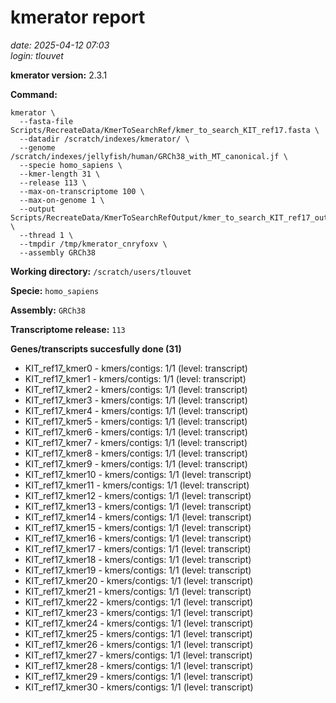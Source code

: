 # kmerator report
*date: 2025-04-12 07:03*  
*login: tlouvet*

**kmerator version:** 2.3.1

**Command:**

```
kmerator \
  --fasta-file Scripts/RecreateData/KmerToSearchRef/kmer_to_search_KIT_ref17.fasta \
  --datadir /scratch/indexes/kmerator/ \
  --genome /scratch/indexes/jellyfish/human/GRCh38_with_MT_canonical.jf \
  --specie homo_sapiens \
  --kmer-length 31 \
  --release 113 \
  --max-on-transcriptome 100 \
  --max-on-genome 1 \
  --output Scripts/RecreateData/KmerToSearchRefOutput/kmer_to_search_KIT_ref17_output \
  --thread 1 \
  --tmpdir /tmp/kmerator_cnryfoxv \
  --assembly GRCh38
```

**Working directory:** `/scratch/users/tlouvet`

**Specie:** `homo_sapiens`

**Assembly:** `GRCh38`

**Transcriptome release:** `113`

**Genes/transcripts succesfully done (31)**

- KIT_ref17_kmer0 - kmers/contigs: 1/1 (level: transcript)
- KIT_ref17_kmer1 - kmers/contigs: 1/1 (level: transcript)
- KIT_ref17_kmer2 - kmers/contigs: 1/1 (level: transcript)
- KIT_ref17_kmer3 - kmers/contigs: 1/1 (level: transcript)
- KIT_ref17_kmer4 - kmers/contigs: 1/1 (level: transcript)
- KIT_ref17_kmer5 - kmers/contigs: 1/1 (level: transcript)
- KIT_ref17_kmer6 - kmers/contigs: 1/1 (level: transcript)
- KIT_ref17_kmer7 - kmers/contigs: 1/1 (level: transcript)
- KIT_ref17_kmer8 - kmers/contigs: 1/1 (level: transcript)
- KIT_ref17_kmer9 - kmers/contigs: 1/1 (level: transcript)
- KIT_ref17_kmer10 - kmers/contigs: 1/1 (level: transcript)
- KIT_ref17_kmer11 - kmers/contigs: 1/1 (level: transcript)
- KIT_ref17_kmer12 - kmers/contigs: 1/1 (level: transcript)
- KIT_ref17_kmer13 - kmers/contigs: 1/1 (level: transcript)
- KIT_ref17_kmer14 - kmers/contigs: 1/1 (level: transcript)
- KIT_ref17_kmer15 - kmers/contigs: 1/1 (level: transcript)
- KIT_ref17_kmer16 - kmers/contigs: 1/1 (level: transcript)
- KIT_ref17_kmer17 - kmers/contigs: 1/1 (level: transcript)
- KIT_ref17_kmer18 - kmers/contigs: 1/1 (level: transcript)
- KIT_ref17_kmer19 - kmers/contigs: 1/1 (level: transcript)
- KIT_ref17_kmer20 - kmers/contigs: 1/1 (level: transcript)
- KIT_ref17_kmer21 - kmers/contigs: 1/1 (level: transcript)
- KIT_ref17_kmer22 - kmers/contigs: 1/1 (level: transcript)
- KIT_ref17_kmer23 - kmers/contigs: 1/1 (level: transcript)
- KIT_ref17_kmer24 - kmers/contigs: 1/1 (level: transcript)
- KIT_ref17_kmer25 - kmers/contigs: 1/1 (level: transcript)
- KIT_ref17_kmer26 - kmers/contigs: 1/1 (level: transcript)
- KIT_ref17_kmer27 - kmers/contigs: 1/1 (level: transcript)
- KIT_ref17_kmer28 - kmers/contigs: 1/1 (level: transcript)
- KIT_ref17_kmer29 - kmers/contigs: 1/1 (level: transcript)
- KIT_ref17_kmer30 - kmers/contigs: 1/1 (level: transcript)
